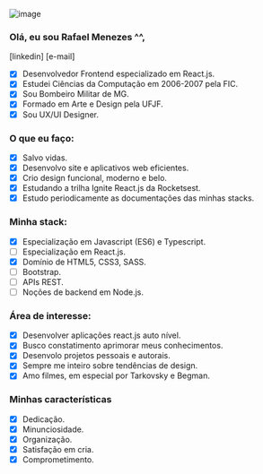 ![image](https://encrypted-tbn0.gstatic.com/images?q=tbn:ANd9GcTQZFhIMlsa1GATUIvmx9u0xFyLG-8uhbhfKA&usqp=CAU)

### Olá, eu sou Rafael Menezes ^^,
[linkedin] [e-mail]

- [x] Desenvolvedor Frontend especializado em React.js.
- [x] Estudei Ciências da Computação em 2006-2007 pela FIC.
- [x] Sou Bombeiro Militar de MG.
- [x] Formado em Arte e Design pela UFJF.
- [x] Sou UX/UI Designer.

### O que eu faço:
- [x] Salvo vidas.
- [x] Desenvolvo site e aplicativos web eficientes.
- [x] Crio design funcional, moderno e belo.
- [x] Estudando a trilha Ignite React.js da Rocketsest.
- [x] Estudo periodicamente as documentações das minhas stacks.

### Minha stack:
- [x] Especialização em Javascript (ES6) e Typescript.
- [ ] Especialização em React.js.
- [x] Domínio de HTML5, CSS3, SASS.
- [ ] Bootstrap.
- [ ] APIs REST.
- [ ] Noções de backend em Node.js.

### Área de interesse:
- [x] Desenvolver aplicações react.js auto nível.
- [x] Busco constatimento aprimorar meus conhecimentos.
- [x] Desenvolo projetos pessoais e autorais.
- [x] Sempre me inteiro sobre tendências de design.
- [x] Amo filmes, em especial por Tarkovsky e Begman.

### Minhas características 
- [x] Dedicação.
- [x] Minunciosidade.
- [x] Organização.
- [x] Satisfação em cria.
- [x] Comprometimento.
